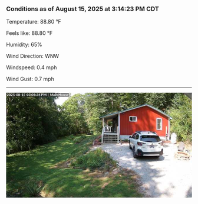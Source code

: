 ### Conditions as of August 15, 2025 at 3:14:23 PM CDT 

Temperature: 88.80 &deg;F

Feels like: 88.80 &deg;F

Humidity: 65%

Wind Direction: WNW

Windspeed: 0.4 mph

Wind Gust: 0.7 mph

---

<img src="./images/latest.jpeg"/>

